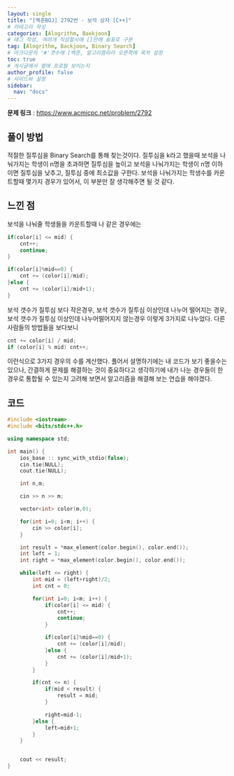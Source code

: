 ```yaml
---
layout: single
title: "[백준BOJ] 2792번 - 보석 상자 [C++]"
# 카테고리 작성
categories: [Alogrithm, Baekjoon]
# 태그 작성, 여려개 작성할시에 []안에 쉼표로 구분
tag: [Alogrithm, Backjoon, Binary Search]
# 마크다운의 '#'갯수에 [백준, 알고리즘따라 오른쪽에 목차 설정
toc: true
# 게시글에서 옆에 프로필 보이는지
author_profile: false
# 사이드바 설정
sidebar:
  nav: "docs"
---
```


**문제 링크** : <https://www.acmicpc.net/problem/2792>

## 풀이 방법

적절한 질투심을 Binary Search를 통해 찾는것이다.
질투심을 k라고 했을때
보석을 나눠가지는 학생이 n명을 초과하면 질투심을 높이고
보석을 나눠가지는 학생이 n명 이하이면 질투심을 낮추고, 질투심 중에 최소값을 구한다.
보석을 나눠가지는 학생수를 카운트할때 몇가지 경우가 있어서, 이 부분만 잘 생각해주면 될 것 같다.

## 느낀 점

보석을 나눠줄 학생들을 카운트할때 나 같은 경우에는

```c++
if(color[i] <= mid) {
	cnt++;
	continue;
}

if(color[i]%mid==0) {
	cnt += (color[i]/mid);
}else {
	cnt += (color[i]/mid+1);
}
```

보석 갯수가 질투심 보다 작은경우, 보석 갯수가 질투심 이상인데 나누어 떨어지는 경우, 보석 갯수가 질투심 이상인데 나누어떨어지지 않는경우 이렇게 3가지로 나누었다.
다른 사람들의 방법들을 보다보니

```c++
cnt += color[i] / mid;
if (color[i] % mid) cnt++;
```

이런식으로 3가지 경우의 수를 계산했다.
풀어서 설명하기에는 내 코드가 보기 좋을수는 있으나, 간결하게 문제를 해결하는 것이 중요하다고 생각하기에
내가 나눈 경우들이 한 경우로 통합될 수 있는지 고려해 보면서 알고리즘을 해결해 보는 연습을 해야겠다.

## 코드

```c++
#include <iostream>
#include <bits/stdc++.h>

using namespace std;

int main() {
	ios_base :: sync_with_stdio(false);
	cin.tie(NULL);
	cout.tie(NULL);

	int n,m;

	cin >> n >> m;

	vector<int> color(m,0);

	for(int i=0; i<m; i++) {
		cin >> color[i];
	}

	int result = *max_element(color.begin(), color.end());
	int left = 1;
	int right = *max_element(color.begin(), color.end());

	while(left <= right) {
		int mid = (left+right)/2;
		int cnt = 0;

		for(int i=0; i<m; i++) {
			if(color[i] <= mid) {
				cnt++;
				continue;
			}

			if(color[i]%mid==0) {
				cnt += (color[i]/mid);
			}else {
				cnt += (color[i]/mid+1);
			}
		}

		if(cnt <= n) {
			if(mid < result) {
				result = mid;
			}

			right=mid-1;
		}else {
			left=mid+1;
		}
	}


	cout << result;
}
```
